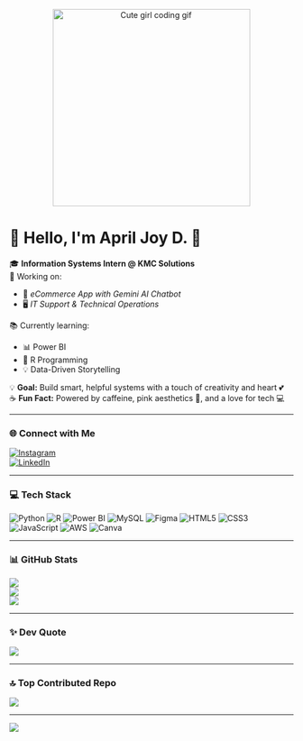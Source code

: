 <p align="center">
  <img src="https://media.giphy.com/media/3oriO0OEd9QIDdllqo/giphy.gif" width="350" alt="Cute girl coding gif">
</p>

# 💖 Hello, I'm April Joy D. 🌸

🎓 **Information Systems Intern @ KMC Solutions**  
💼 Working on:
- 🛒 *eCommerce App with Gemini AI Chatbot*
- 🖥️ *IT Support & Technical Operations*

📚 Currently learning:
- 📊 Power BI  
- 📘 R Programming  
- 💡 Data-Driven Storytelling  

💡 **Goal:** Build smart, helpful systems with a touch of creativity and heart 💕  
☕ **Fun Fact:** Powered by caffeine, pink aesthetics 🎀, and a love for tech 💻

---

### 🌐 Connect with Me  
[![Instagram](https://img.shields.io/badge/Instagram-%23E4405F.svg?logo=Instagram&logoColor=white)](https://instagram.com/dadulsawol)  
[![LinkedIn](https://img.shields.io/badge/LinkedIn-%230077B5.svg?logo=linkedin&logoColor=white)](https://www.linkedin.com/in/april-joy-d-1b83462b9/)

---

### 💻 Tech Stack  
![Python](https://img.shields.io/badge/Python-ffd43b?style=for-the-badge&logo=python&logoColor=blue)
![R](https://img.shields.io/badge/R-276DC3?style=for-the-badge&logo=r&logoColor=white)
![Power BI](https://img.shields.io/badge/PowerBI-f2c811?style=for-the-badge&logo=powerbi&logoColor=black)
![MySQL](https://img.shields.io/badge/MySQL-4479A1?style=for-the-badge&logo=mysql&logoColor=white)
![Figma](https://img.shields.io/badge/Figma-FF7262?style=for-the-badge&logo=figma&logoColor=white)
![HTML5](https://img.shields.io/badge/HTML5-FF6F91?style=for-the-badge&logo=html5&logoColor=white)
![CSS3](https://img.shields.io/badge/CSS3-FD8ADB?style=for-the-badge&logo=css3&logoColor=white)
![JavaScript](https://img.shields.io/badge/JavaScript-FFE5EC?style=for-the-badge&logo=javascript&logoColor=black)
![AWS](https://img.shields.io/badge/AWS-FFB6C1?style=for-the-badge&logo=amazonaws&logoColor=white)
![Canva](https://img.shields.io/badge/Canva-AEDFF7?style=for-the-badge&logo=canva&logoColor=black)

---

### 📊 GitHub Stats  
![](https://github-readme-stats.vercel.app/api?username=dadulsawol&theme=rose_pine&hide_border=false&include_all_commits=true&count_private=true)  
![](https://nirzak-streak-stats.vercel.app/?user=dadulsawol&theme=rose_pine&hide_border=false)  
![](https://github-readme-stats.vercel.app/api/top-langs/?username=dadulsawol&theme=rose_pine&layout=compact)

---

### ✨ Dev Quote  
![](https://quotes-github-readme.vercel.app/api?type=horizontal&theme=gruvbox)

---

### 🔝 Top Contributed Repo  
![](https://github-contributor-stats.vercel.app/api?username=dadulsawol&limit=5&theme=pink_gradient&combine_all_yearly_contributions=true)

---

[![](https://visitcount.itsvg.in/api?id=dadulsawol&icon=2&color=8)](https://visitcount.itsvg.in)

<!-- 🌷 Made with love, glitter, and Git ✨ -->
